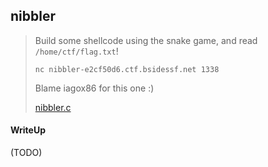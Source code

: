 ## nibbler

> Build some shellcode using the snake game, and read `/home/ctf/flag.txt`!
>
> `nc nibbler-e2cf50d6.ctf.bsidessf.net 1338`
>
> Blame iagox86 for this one :)
>
>    [nibbler.c](./lib/nibbler.c)

#### WriteUp

(TODO) 